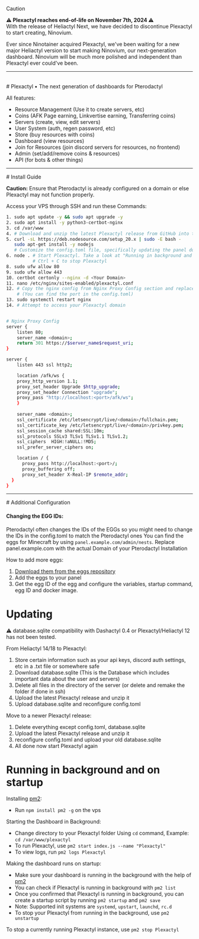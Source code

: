 > [!CAUTION]  
> **⚠️ Plexactyl reaches end-of-life on November 7th, 2024 ⚠️**  
> With the release of Heliactyl Next, we have decided to discontinue Plexactyl to start creating, Ninovium.
>  
> Ever since Ninotainer acquired Plexactyl, we've been waiting for a new major Heliactyl version to start making Ninovium, our next-generation dashboard. Ninovium will be much more polished and independent than Plexactyl ever could've been.  
<hr>
<br>
# Plexactyl • The next generation of dashboards for Pterodactyl

All features:
- Resource Management (Use it to create servers, etc)
- Coins (AFK Page earning, Linkvertise earning, Transferring coins)
- Servers (create, view, edit servers)
- User System (auth, regen password, etc)
- Store (buy resources with coins)
- Dashboard (view resources)
- Join for Resources (join discord servers for resources, no frontend)
- Admin (set/add/remove coins & resources)
- API (for bots & other things)

<hr>
# Install Guide

**Caution:** Ensure that Pterodactyl is already configured on a domain or else Plexactyl may not function properly.

Access your VPS through SSH and run these Commands:

```bash
1. sudo apt update -y && sudo apt upgrade -y
2. sudo apt install -y python3-certbot-nginx
3. cd /var/www
4. # Download and unzip the latest Plexactyl release from GitHub into the current folder
5. curl -sL https://deb.nodesource.com/setup_20.x | sudo -E bash -
   sudo apt-get install -y nodejs
   # Customize the config.toml file, specifically updating the panel domain, API key, and Discord authentication settings.
6. node . # Start Plexactyl. Take a look at "Running in background and on startup" if you want Plexactyl to run in the background
          # Ctrl + C to stop Plexactyl
8. sudo ufw allow 80
9. sudo ufw allow 443
10. certbot certonly --nginx -d <Your Domain>
11. nano /etc/nginx/sites-enabled/plexactyl.conf
12. # Copy the nginx config from Nginx Proxy Config section and replace <domain> with your domain and <port> with the Port Plexactyl is running on 
    # (You can find the port in the config.toml)
13. sudo systemctl restart nginx
14. # Attempt to access your Plexactyl domain


# Nginx Proxy Config
server {
    listen 80;
    server_name <domain>;
    return 301 https://$server_name$request_uri;
}

server {
    listen 443 ssl http2;

    location /afk/ws {
    proxy_http_version 1.1;
    proxy_set_header Upgrade $http_upgrade;
    proxy_set_header Connection "upgrade";
    proxy_pass "http://localhost:<port>/afk/ws";
    }
    
    server_name <domain>;
    ssl_certificate /etc/letsencrypt/live/<domain>/fullchain.pem;
    ssl_certificate_key /etc/letsencrypt/live/<domain>/privkey.pem;
    ssl_session_cache shared:SSL:10m;
    ssl_protocols SSLv3 TLSv1 TLSv1.1 TLSv1.2;
    ssl_ciphers  HIGH:!aNULL:!MD5;
    ssl_prefer_server_ciphers on;

    location / {
      proxy_pass http://localhost:<port>/;
      proxy_buffering off;
      proxy_set_header X-Real-IP $remote_addr;
  }
}
```

<hr>
# Additional Configuration

#### **Changing the EGG IDs**:
 Pterodactyl often changes the IDs of the EGGs so you might need to change the IDs in the config.toml to match the Pterodactyl ones
 You can find the eggs for Minecraft by using `panel.example.com/admin/nests`. Replace panel.example.com with the actual Domain of your Pterodactyl Installation

How to add more eggs:
1. [Download them from the eggs repository](https://github.com/pelican-eggs/)
2. Add the eggs to your panel
3. Get the egg ID of the egg and configure the variables, startup command, egg ID and docker image.

# Updating 

⚠️ database.sqlite compatibility with Dashactyl 0.4 or Plexactyl/Heliactyl 12 has not been tested.

From Heliactyl 14/18 to Plexactyl:
1. Store certain information such as your api keys, discord auth settings, etc in a .txt file or somewhere safe
2. Download database.sqlite (This is the Database which includes important data about the user and servers)
3. Delete all files in the directory of the server (or delete and remake the folder if done in ssh)
4. Upload the latest Plexactyl release and unzip it
5. Upload database.sqlite and reconfigure config.toml

Move to a newer Plexactyl release:
1. Delete everything except config.toml, database.sqlite
2. Upload the latest Plexactyl release and unzip it
3. reconfigure config.toml and upload your old database.sqlite
4. All done now start Plexactyl again

# Running in background and on startup
Installing [pm2](https://github.com/Unitech/pm2):
- Run `npm install pm2 -g` on the vps

Starting the Dashboard in Background:
- Change directory to your Plexactyl folder Using `cd` command, Example: `cd /var/www/plexactyl` 
- To run Plexactyl, use `pm2 start index.js --name "Plexactyl"`
- To view logs, run `pm2 logs Plexactyl`

Making the dashboard runs on startup:
- Make sure your dashboard is running in the background with the help of [pm2](https://github.com/Unitech/pm2)
- You can check if Plexactyl is running in background with `pm2 list`
- Once you confirmed that Plexactyl is running in background, you can create a startup script by running `pm2 startup` and `pm2 save`
- Note: Supported init systems are `systemd`, `upstart`, `launchd`, `rc.d`
- To stop your Plexactyl from running in the background, use `pm2 unstartup`

To stop a currently running Plexactyl instance, use `pm2 stop Plexactyl`
